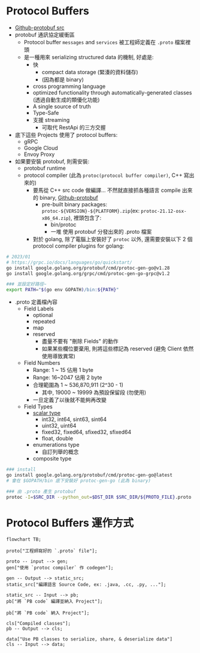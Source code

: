 
# Protocol Buffers

- [Github-protobuf src](https://github.com/protocolbuffers/protobuf)
- protobuf 通訊協定緩衝區
    - Protocol buffer `messages` and `services` 被工程師定義在 `.proto` 檔案裡頭
    - 是一種用來 serializing structured data 的機制, 好處是:
        - 快
            - compact data storage (緊湊的資料儲存)
            - (因為都是 binary)
        - cross programming language
        - optimized functionality through automatically-generated classes (透過自動生成的類優化功能)
        - A single source of truth
        - Type-Safe
        - 支援 streaming
            - 可取代 RestApi 的三方交握
- 底下這些 Projects 使用了 protocol buffers:
    - gRPC
    - Google Cloud
    - Envoy Proxy
- 如果要安裝 protobuf, 則需安裝:
    - protobuf runtime
    - protocol compiler (此為 `protoc(protocol buffer compiler)`, C++ 寫出來的)
        - 要馬從 C++ src code 做編譯... 不然就直接抓各種語言 compile 出來的 binary, [Github-protobuf](https://github.com/protocolbuffers/protobuf/releases)
            - pre-built binary packages: `protoc-${VERSION}-${PLATFORM}.zip`(ex: `protoc-21.12-osx-x86_64.zip`), 裡頭包含了:
                - bin/protoc
                - 一堆 使用 protobuf 分發出來的 .proto 檔案
        - 對於 golang, 除了電腦上安裝好了 `protoc` 以外, 還需要安裝以下 2 個 protocol compiler plugins for golang:

```bash
# 2023/01
# https://grpc.io/docs/languages/go/quickstart/
go install google.golang.org/protobuf/cmd/protoc-gen-go@v1.28
go install google.golang.org/grpc/cmd/protoc-gen-go-grpc@v1.2

### 並設定好路徑~
export PATH="$(go env GOPATH)/bin:${PATH}"
```

- .proto 定義檔內容
    - Field Labels
        - optional
        - repeated
        - map
        - reserved
            - 盡量不要有 "刪除 Fields" 的動作
            - 如果某些欄位要棄用, 則將這些標記為 reserved (避免 Client 依然使用導致異常)
    - Field Numbers
        - Range: 1 ~ 15 佔用 1 byte
        - Range: 16~2047 佔用 2 byte
        - 合理範圍為 1 ~ 536,870,911 (2^30 - 1)
            - 其中, 19000 ~ 19999 為預設保留段 (勿使用)
        - 一旦定義了以後就不能夠再改變
    - Field Types
        - [scalar type](https://protobuf.dev/programming-guides/proto3/#scalar)
            - int32, int64, sint63, sint64
            - uint32, uint64
            - fixed32, fixed64, sfixed32, sfixed64
            - float, double
        - enumerations type
            - 自訂列舉的概念
        - composite type

```bash
### install
go install google.golang.org/protobuf/cmd/protoc-gen-go@latest
# 會在 $GOPATH/bin 底下安裝好 protoc-gen-go (此為 binary)

### 由 .proto 產生 protobuf
protoc -I=$SRC_DIR --python_out=$DST_DIR $SRC_DIR/${PROTO_FILE}.proto
```


# Protocol Buffers 運作方式

```mermaid
flowchart TB;

proto["工程師寫好的 `.proto` file"];

proto -- input --> gen;
gen["使用 `protoc compiler` 作 codegen"];

gen -- Output --> static_src;
static_src["編譯語言 Source Code, ex: .java, .cc, .py, ..."];

static_src -- Input --> pb;
pb["將 `PB code` 編譯並納入 Project"];

pb["將 `PB code` 納入 Project"];

cls["Compiled classes"];
pb -- Output --> cls;

data["Use PB classes to serialize, share, & deserialize data"]
cls -- Input --> data;
```
